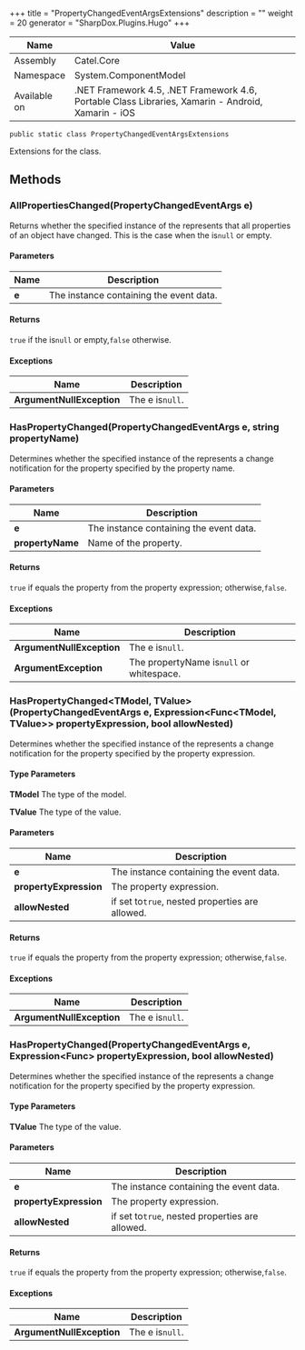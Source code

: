 

+++
title = "PropertyChangedEventArgsExtensions" 
description = ""
weight = 20
generator = "SharpDox.Plugins.Hugo"
+++

Name|Value
---|---
Assembly|Catel.Core
Namespace|System.ComponentModel
Available on|.NET Framework 4.5, .NET Framework 4.6, Portable Class Libraries, Xamarin - Android, Xamarin - iOS

```
public static class PropertyChangedEventArgsExtensions
```

Extensions for the class.

## Methods

### AllPropertiesChanged(PropertyChangedEventArgs e)

Returns whether the specified instance of the represents that all properties of an object have changed. This is the case when the is`null` or empty.

#### Parameters

Name|Description
---|---
**e**|The instance containing the event data.

#### Returns

`true` if the is`null` or empty,`false` otherwise.

#### Exceptions

Name|Description
---|---
**ArgumentNullException**|The e is`null`.

### HasPropertyChanged(PropertyChangedEventArgs e, string propertyName)

Determines whether the specified instance of the represents a change notification for the property specified by the property name.

#### Parameters

Name|Description
---|---
**e**|The instance containing the event data.
**propertyName**|Name of the property.

#### Returns

`true` if equals the property from the property expression; otherwise,`false`.

#### Exceptions

Name|Description
---|---
**ArgumentNullException**|The e is`null`.
**ArgumentException**|The propertyName is`null` or whitespace.

### HasPropertyChanged<TModel, TValue>(PropertyChangedEventArgs e, Expression<Func<TModel, TValue>> propertyExpression, bool allowNested)

Determines whether the specified instance of the represents a change notification for the property specified by the property expression.

#### Type Parameters

**TModel**
The type of the model.

**TValue**
The type of the value.

#### Parameters

Name|Description
---|---
**e**|The instance containing the event data.
**propertyExpression**|The property expression.
**allowNested**|if set to`true`, nested properties are allowed.

#### Returns

`true` if equals the property from the property expression; otherwise,`false`.

#### Exceptions

Name|Description
---|---
**ArgumentNullException**|The e is`null`.

### HasPropertyChanged<TValue>(PropertyChangedEventArgs e, Expression<Func<TValue>> propertyExpression, bool allowNested)

Determines whether the specified instance of the represents a change notification for the property specified by the property expression.

#### Type Parameters

**TValue**
The type of the value.

#### Parameters

Name|Description
---|---
**e**|The instance containing the event data.
**propertyExpression**|The property expression.
**allowNested**|if set to`true`, nested properties are allowed.

#### Returns

`true` if equals the property from the property expression; otherwise,`false`.

#### Exceptions

Name|Description
---|---
**ArgumentNullException**|The e is`null`.

